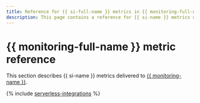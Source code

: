 ```yaml
---
title: Reference for {{ si-full-name }} metrics in {{ monitoring-full-name }}
description: This page contains a reference for {{ si-name }} metrics delivered to {{ monitoring-full-name }}.
---
```


# {{ monitoring-full-name }} metric reference

This section describes {{ si-name }} metrics delivered to [{{ monitoring-name }}](../monitoring/index.yaml).

{% include [serverless-integrations](../_includes/monitoring/metrics-ref/serverless-integrations.md) %}
